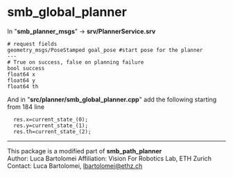 # smb_global_planner

In "__smb_planner_msgs__" -> __srv/PlannerService.srv__

```$xslt
# request fields
geometry_msgs/PoseStamped goal_pose #start pose for the planner
---
# True on success, false on planning failure
bool success
float64 x
float64 y
float64 th
```

And in "__src/planner/smb_global_planner.cpp__" add the following starting from 184 line
```$xslt
  res.x=current_state_(0);
  res.y=current_state_(1);
  res.th=current_state_(2);
```
---
This package is a modified part of __smb_path_planner__ </br>
Author: Luca Bartolomei
Affiliation: Vision For Robotics Lab, ETH Zurich
Contact: Luca Bartolomei, lbartolomei@ethz.ch
